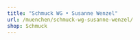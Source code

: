 ```yaml
---
title: "Schmuck WG • Susanne Wenzel"
url: /muenchen/schmuck-wg-susanne-wenzel/
shop: Schmuck
---
```

